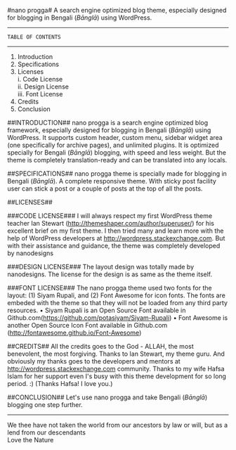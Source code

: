 #nano progga#
A search engine optimized blog theme, especially designed for blogging in Bengali (<em>Bānglā</em>) using WordPress.

--------------------------
    TABLE OF CONTENTS
--------------------------
1. Introduction
2. Specifications
3. Licenses<br>
i. Code License<br>
ii. Design License<br>
iii. Font License<br>
4. Credits
5. Conclusion

##INTRODUCTION##
nano progga is a search engine optimized blog framework, especially designed for blogging in Bengali (<em>Bānglā</em>) using WordPress. It supports custom header, custom menu, sidebar widget area (one specifically for archive pages), and unlimited plugins. It is optimized specially for Bengali (<em>Bānglā</em>) blogging, with speed and less weight. But the theme is completely translation-ready and can be translated into any locals.


##SPECIFICATIONS##
nano progga theme is specially made for blogging in Bengali (<em>Bānglā</em>). A complete responsive theme. With sticky post facility user can stick a post or a couple of posts at the top of all the posts.

##LICENSES##

###CODE LICENSE###
I will always respect my first WordPress theme teacher Ian Stewart (http://themeshaper.com/author/superuser/) for his excellent brief on my first theme. I then tried many and learn more with the help of WordPress developers at http://wordpress.stackexchange.com. But with their assistance and guidance, the theme was completely developed by nanodesigns

###DESIGN LICENSE###
The layout design was totally made by nanodesigns. The license for the design is as same as the theme itself.

###FONT LICENSE###
The nano progga theme used two fonts for the layout: (1) Siyam Rupali, and (2) Font Awesome for icon fonts. The fonts are embeded with the theme so that they will not be loaded from any third party resources.
 • Siyam Rupali is an Open Source Font available in Github.com(https://github.com/potasiyam/Siyam-Rupali‎)
 • Font Awesome is another Open Source Icon Font available in Github.com (http://fontawesome.github.io/Font-Awesome)


##CREDITS##
All the credits goes to the God - ALLAH, the most benevolent, the most forgiving. Thanks to Ian Stewart, my theme guru. And obviously my thanks goes to the developers and mentors at http://wordpress.stackexchange.com community. Thanks to my wife Hafsa Islam for her support even I's busy with this theme development for so long period. :) (Thanks Hafsa! I love you.)


##CONCLUSION##
Let's use nano progga and take Bengali (<em>Bānglā</em>) blogging one step further.

______________________________
We thee have not taken the world from our ancestors by law or will, but as a lend from our descendants<br>
Love the Nature
